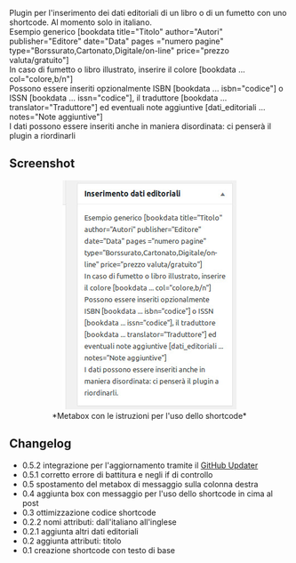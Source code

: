 Plugin per l'inserimento dei dati editoriali di un libro o di un fumetto con uno shortcode. Al momento solo in italiano.<br/>
Esempio generico [bookdata title="Titolo" author="Autori" publisher="Editore" date="Data" pages ="numero pagine" type="Borssurato,Cartonato,Digitale/on-line" price="prezzo valuta/gratuito"]<br/>
In caso di fumetto o libro illustrato, inserire il colore [bookdata ... col="colore,b/n"]<br/>
Possono essere inseriti opzionalmente ISBN [bookdata ... isbn="codice"] o ISSN [bookdata ... issn="codice"], il traduttore [bookdata ... translator="Traduttore"] ed eventuali note aggiuntive [dati_editoriali ... notes="Note aggiuntive"]<br/>
I dati possono essere inseriti anche in maniera disordinata: ci penserà il plugin a riordinarli

## Screenshot
<div align="center"><img src="https://github.com/ulaulaman/book-template/blob/master/screenshot_bookdata_metabox.jpg?raw=true" /><br/>*Metabox con le istruzioni per l'uso dello shortcode*</div>

## Changelog
* 0.5.2 integrazione per l'aggiornamento tramite il [GitHub Updater](https://github.com/afragen/github-updater)
* 0.5.1 corretto errore di battitura e negli if di controllo
* 0.5 spostamento del metabox di messaggio sulla colonna destra
* 0.4 aggiunta box con messaggio per l'uso dello shortcode in cima al post
* 0.3 ottimizzazione codice shortcode
* 0.2.2 nomi attributi: dall'italiano all'inglese
* 0.2.1 aggiunta altri dati editoriali
* 0.2 aggiunta attributi: titolo
* 0.1 creazione shortcode con testo di base
